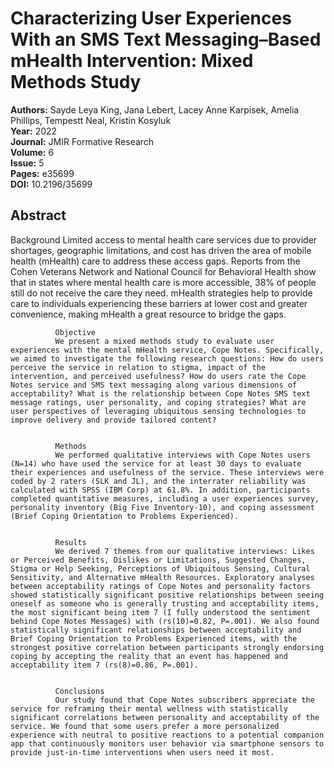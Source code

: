 # Characterizing User Experiences With an SMS Text Messaging–Based mHealth Intervention: Mixed Methods Study

**Authors:** Sayde Leya King, Jana Lebert, Lacey Anne Karpisek, Amelia Phillips, Tempestt Neal, Kristin Kosyluk  
**Year:** 2022  
**Journal:** JMIR Formative Research  
**Volume:** 6  
**Issue:** 5  
**Pages:** e35699  
**DOI:** 10.2196/35699  

## Abstract
Background
              Limited access to mental health care services due to provider shortages, geographic limitations, and cost has driven the area of mobile health (mHealth) care to address these access gaps. Reports from the Cohen Veterans Network and National Council for Behavioral Health show that in states where mental health care is more accessible, 38% of people still do not receive the care they need. mHealth strategies help to provide care to individuals experiencing these barriers at lower cost and greater convenience, making mHealth a great resource to bridge the gaps.
            
            
              Objective
              We present a mixed methods study to evaluate user experiences with the mental mHealth service, Cope Notes. Specifically, we aimed to investigate the following research questions: How do users perceive the service in relation to stigma, impact of the intervention, and perceived usefulness? How do users rate the Cope Notes service and SMS text messaging along various dimensions of acceptability? What is the relationship between Cope Notes SMS text message ratings, user personality, and coping strategies? What are user perspectives of leveraging ubiquitous sensing technologies to improve delivery and provide tailored content?
            
            
              Methods
              We performed qualitative interviews with Cope Notes users (N=14) who have used the service for at least 30 days to evaluate their experiences and usefulness of the service. These interviews were coded by 2 raters (SLK and JL), and the interrater reliability was calculated with SPSS (IBM Corp) at 61.8%. In addition, participants completed quantitative measures, including a user experiences survey, personality inventory (Big Five Inventory-10), and coping assessment (Brief Coping Orientation to Problems Experienced).
            
            
              Results
              We derived 7 themes from our qualitative interviews: Likes or Perceived Benefits, Dislikes or Limitations, Suggested Changes, Stigma or Help Seeking, Perceptions of Ubiquitous Sensing, Cultural Sensitivity, and Alternative mHealth Resources. Exploratory analyses between acceptability ratings of Cope Notes and personality factors showed statistically significant positive relationships between seeing oneself as someone who is generally trusting and acceptability items, the most significant being item 7 (I fully understood the sentiment behind Cope Notes Messages) with (rs(10)=0.82, P=.001). We also found statistically significant relationships between acceptability and Brief Coping Orientation to Problems Experienced items, with the strongest positive correlation between participants strongly endorsing coping by accepting the reality that an event has happened and acceptability item 7 (rs(8)=0.86, P=.001).
            
            
              Conclusions
              Our study found that Cope Notes subscribers appreciate the service for reframing their mental wellness with statistically significant correlations between personality and acceptability of the service. We found that some users prefer a more personalized experience with neutral to positive reactions to a potential companion app that continuously monitors user behavior via smartphone sensors to provide just-in-time interventions when users need it most.

